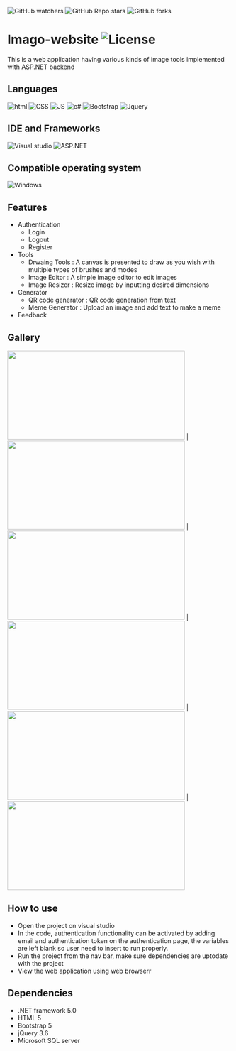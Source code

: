 ![GitHub watchers](https://img.shields.io/github/watchers/fuerostic/Imago-website.svg)
![GitHub Repo stars](https://img.shields.io/github/stars/fuerostic/Imago-website.svg)
![GitHub forks](https://img.shields.io/github/forks/fuerostic/Imago-website.svg)



# Imago-website ![License](https://img.shields.io/github/license/fuerostic/Imago-website.svg)
This is a web application having various kinds of image tools implemented with ASP.NET backend 

## Languages 
![html](https://img.shields.io/badge/HTML5-E34F26?style=for-the-badge&logo=html5&logoColor=white)
![CSS](https://img.shields.io/badge/CSS-239120?&style=for-the-badge&logo=css3&logoColor=white)
![JS](https://img.shields.io/badge/JavaScript-F7DF1E?style=for-the-badge&logo=javascript&logoColor=black)
![c#](https://img.shields.io/badge/C%23-239120?style=for-the-badge&logo=c-sharp&logoColor=white)
![Bootstrap](https://img.shields.io/badge/Bootstrap-563D7C?style=for-the-badge&logo=bootstrap&logoColor=white)
![Jquery](https://img.shields.io/badge/jQuery-0769AD?style=for-the-badge&logo=jquery&logoColor=white)


## IDE and Frameworks
![Visual studio](https://img.shields.io/badge/Visual_Studio-5C2D91?style=for-the-badge&logo=visual%20studio&logoColor=white)
![ASP.NET](https://img.shields.io/badge/.NET-5C2D91?style=for-the-badge&logo=.net&logoColor=white)

## Compatible operating system
![Windows](https://img.shields.io/badge/Windows-0078D6?style=for-the-badge&logo=windows&logoColor=white)

## Features 
- Authentication
  - Login
  - Logout
  - Register
- Tools
  - Drwaing Tools : A canvas is presented to draw as you wish with multiple types of brushes and modes
  - Image Editor : A simple image editor to edit images
  - Image Resizer : Resize image by inputting desired dimensions
- Generator
  - QR code generator : QR code generation from text 
  - Meme Generator : Upload an image and add text to make a meme
- Feedback

## Gallery
<img src="https://user-images.githubusercontent.com/48018036/158639546-f694f0b7-fd3f-4f05-a8d5-664c86ed0381.png" width="400" height="200" /> | <img src="https://user-images.githubusercontent.com/48018036/158639661-ef568839-60da-482d-a995-3dde8212c594.png " width="400" height="200" /> | <img src="https://user-images.githubusercontent.com/48018036/158639747-ffb77499-6189-43fd-aac0-8315ff050d9c.png " width="400" height="200" /> | <img src="https://user-images.githubusercontent.com/48018036/158639848-0c481ee9-f93f-41b7-b972-bc6d492a2be9.png " width="400" height="200" /> | <img src="https://user-images.githubusercontent.com/48018036/158639962-0227cf0f-cd72-4971-b0f4-5acd4338e21d.png " width="400" height="200" /> | <img src="https://user-images.githubusercontent.com/48018036/158640196-740db4f5-5d22-4311-b8ec-0ef06f879622.png " width="400" height="200" />


## How to use
- Open the project on visual studio
- In the code, authentication functionality can be activated by adding email and authentication token on the authentication page, the variables are left blank so user need to insert to run properly. 
- Run the project from the nav bar, make sure dependencies are uptodate with the project
- View the web application using web browserr

## Dependencies
- .NET framework 5.0
- HTML 5
- Bootstrap 5
- jQuery 3.6
- Microsoft SQL server
